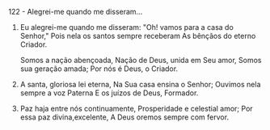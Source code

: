 122 - Alegrei-me quando me disseram...

1. Eu alegrei-me quando me disseram:
   "Oh! vamos para a casa do Senhor,"
   Pois nela os santos sempre receberam
   As bênçãos do eterno Criador.

   Somos a nação abençoada,
   Nação de Deus, unida em Seu amor,
   Somos sua geração amada;
   Por nós é Deus, o Criador.

2. A santa, gloriosa lei eterna,
   Na Sua casa ensina o Senhor;
   Ouvimos nela sempre a voz Paterna
   E os juízos de Deus, Formador.

3. Paz haja entre nós continuamente,
   Prosperidade e celestial amor;
   Por essa paz divina,excelente,
   A Deus oremos sempre com fervor.
